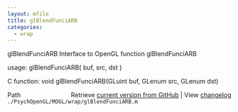 ```yaml
---
layout: mfile
title: glBlendFunciARB
categories:
  - wrap
---
```


glBlendFunciARB  Interface to OpenGL function glBlendFunciARB

usage:  glBlendFunciARB\( buf, src, dst \)

C function:  void glBlendFunciARB\(GLuint buf, GLenum src, GLenum dst\)


<div class="code_header" style="text-align:right;">
  <span style="float:left;">Path&nbsp;&nbsp;</span> <span class="counter">Retrieve <a href=
  "https://raw.github.com/Psychtoolbox-3/Psychtoolbox-3/beta/./PsychOpenGL/MOGL/wrap/glBlendFunciARB.m">current version from GitHub</a> | View <a href=
  "https://github.com/Psychtoolbox-3/Psychtoolbox-3/commits/beta/./PsychOpenGL/MOGL/wrap/glBlendFunciARB.m">changelog</a></span>
</div>
<div class="code">
  <code>./PsychOpenGL/MOGL/wrap/glBlendFunciARB.m</code>
</div>
